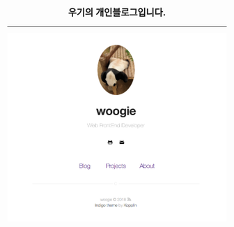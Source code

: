 <p align="center">
    <h2 align="center">우기의 개인블로그입니다.</h2>
</p>

***



<p>
    <img src="https://github.com/Imdonguk/Imdonguk.github.io/blob/master/assets/screen-shot.png" />
</p>

